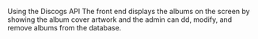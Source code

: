 Using the Discogs API The front end displays the albums on the screen  by showing the album cover artwork and the admin can dd, modify, and remove albums from the database.
